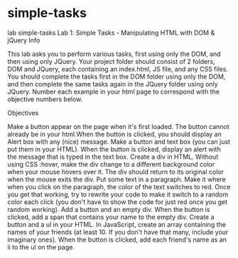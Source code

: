 # simple-tasks
lab simple-tasks
   Lab 1: Simple Tasks - Manipulating HTML with DOM & jQuery
Info

This lab asks you to perform various tasks, first using only the DOM, and then using only JQuery.
Your project folder should consist of 2 folders, DOM and JQuery, each containing an index.html, JS file, and any CSS files.
You should complete the tasks first in the DOM folder using only the DOM, and then complete the same tasks again in the JQuery folder using only JQuery.
Number each example in your html page to correspond with the objective numbers below.

Objectives

Make a button appear on the page when it's first loaded. The button cannot already be in your html.When the button is clicked, you should display an Alert box with any (nice) message.
Make a button and text box (you can just put them in your HTML). When the button is clicked, display an alert with the message that is typed in the text box.
Create a div in HTML. Without using CSS :hover, make the div change to a different background color when your mouse hovers over it. The div should return to its original color when the mouse exits the div.
Put some text in a paragraph. Make it where when you click on the paragraph, the color of the text switches to red. Once you get that working, try to rewrite your code to make it switch to a random color each click (you don't have to show the code for just red once you get random working).
Add a button and an empty div. When the button is clicked, add a span that contains your name to the empty div.
Create a button and a ul in your HTML. In JavaScript, create an array containing the names of your friends (at least 10. If you don't have that many, include your imaginary ones). When the button is clicked, add each friend's name as an li to the ul on the page.  